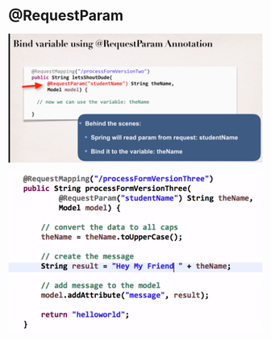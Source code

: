# @RequestParam

![](../.gitbook/assets/image%20%28101%29.png)

![](../.gitbook/assets/image%20%28116%29.png)

